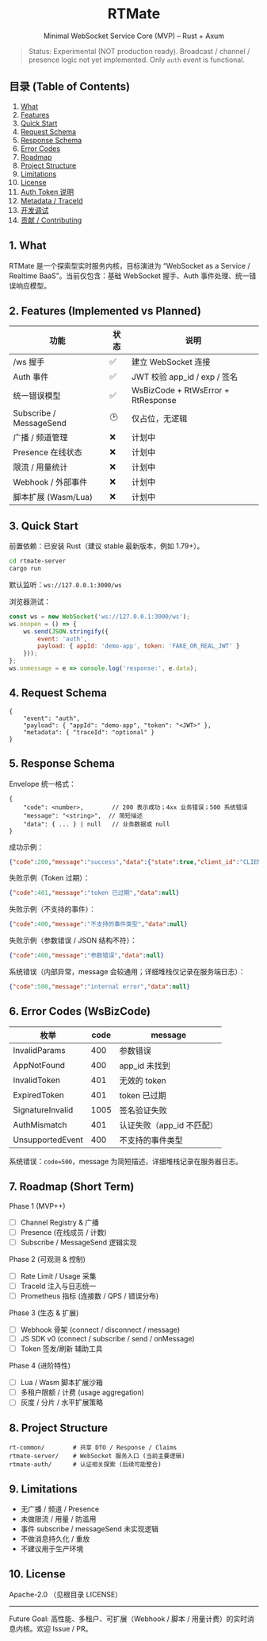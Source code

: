 <div align="center">

# RTMate

Minimal WebSocket Service Core (MVP) – Rust + Axum

</div>

> Status: Experimental (NOT production ready). Broadcast / channel / presence logic not yet implemented. Only `auth` event is functional.

## 目录 (Table of Contents)
1. [What](#1-what)
2. [Features](#2-features-implemented-vs-planned)
3. [Quick Start](#3-quick-start)
4. [Request Schema](#4-request-schema)
5. [Response Schema](#5-response-schema)
6. [Error Codes](#6-error-codes-wsbizcode)
7. [Roadmap](#7-roadmap-short-term)
8. [Project Structure](#8-project-structure)
9. [Limitations](#9-limitations)
10. [License](#10-license)
11. [Auth Token 说明](#11-auth-token-说明)
12. [Metadata / TraceId](#12-metadata--traceid)
13. [开发调试](#13-开发调试)
14. [贡献 / Contributing](#14-贡献--contributing)

## 1. What
RTMate 是一个探索型实时服务内核，目标演进为 “WebSocket as a Service / Realtime BaaS”。当前仅包含：基础 WebSocket 握手、Auth 事件处理、统一错误响应模型。

## 2. Features (Implemented vs Planned)
| 功能 | 状态 | 说明 |
|------|------|------|
| /ws 握手 | ✅ | 建立 WebSocket 连接 |
| Auth 事件 | ✅ | JWT 校验 app_id / exp / 签名 |
| 统一错误模型 | ✅ | WsBizCode + RtWsError + RtResponse |
| Subscribe / MessageSend | 🕑 | 仅占位，无逻辑 |
| 广播 / 频道管理 | ❌ | 计划中 |
| Presence 在线状态 | ❌ | 计划中 |
| 限流 / 用量统计 | ❌ | 计划中 |
| Webhook / 外部事件 | ❌ | 计划中 |
| 脚本扩展 (Wasm/Lua) | ❌ | 计划中 |

## 3. Quick Start
前置依赖：已安装 Rust（建议 stable 最新版本，例如 1.79+）。

```bash
cd rtmate-server
cargo run
```
默认监听：`ws://127.0.0.1:3000/ws`

浏览器测试：
```javascript
const ws = new WebSocket('ws://127.0.0.1:3000/ws');
ws.onopen = () => {
	ws.send(JSON.stringify({
		event: 'auth',
		payload: { appId: 'demo-app', token: 'FAKE_OR_REAL_JWT' }
	}));
};
ws.onmessage = e => console.log('response:', e.data);
```

## 4. Request Schema
```jsonc
{
	"event": "auth",
	"payload": { "appId": "demo-app", "token": "<JWT>" },
	"metadata": { "traceId": "optional" }
}
```

## 5. Response Schema
Envelope 统一格式：
```jsonc
{
	"code": <number>,        // 200 表示成功；4xx 业务错误；500 系统错误
	"message": "<string>",  // 简短描述
	"data": { ... } | null   // 业务数据或 null
}
```

成功示例：
```json
{"code":200,"message":"success","data":{"state":true,"client_id":"CLIENT_ID"}}
```
失败示例（Token 过期）：
```json
{"code":401,"message":"token 已过期","data":null}
```
失败示例（不支持的事件）：
```json
{"code":400,"message":"不支持的事件类型","data":null}
```
失败示例（参数错误 / JSON 结构不符）：
```json
{"code":400,"message":"参数错误","data":null}
```
系统错误（内部异常，message 会较通用；详细堆栈仅记录在服务端日志）：
```json
{"code":500,"message":"internal error","data":null}
```

## 6. Error Codes (WsBizCode)
| 枚举 | code | message |
|------|------|---------|
| InvalidParams | 400 | 参数错误 |
| AppNotFound | 400 | app_id 未找到 |
| InvalidToken | 401 | 无效的 token |
| ExpiredToken | 401 | token 已过期 |
| SignatureInvalid | 1005 | 签名验证失败 |
| AuthMismatch | 401 | 认证失败（app_id 不匹配） |
| UnsupportedEvent | 400 | 不支持的事件类型 |

系统错误：`code=500`，message 为简短描述，详细堆栈记录在服务器日志。

## 7. Roadmap (Short Term)
Phase 1 (MVP++)
- [ ] Channel Registry & 广播
- [ ] Presence (在线成员 / 计数)
- [ ] Subscribe / MessageSend 逻辑实现

Phase 2 (可观测 & 控制)
- [ ] Rate Limit / Usage 采集
- [ ] TraceId 注入与日志统一
- [ ] Prometheus 指标 (连接数 / QPS / 错误分布)

Phase 3 (生态 & 扩展)
- [ ] Webhook 骨架 (connect / disconnect / message)
- [ ] JS SDK v0 (connect / subscribe / send / onMessage)
- [ ] Token 签发/刷新 辅助工具

Phase 4 (进阶特性)
- [ ] Lua / Wasm 脚本扩展沙箱
- [ ] 多租户限额 / 计费 (usage aggregation)
- [ ] 灰度 / 分片 / 水平扩展策略

## 8. Project Structure
```
rt-common/        # 共享 DTO / Response / Claims
rtmate-server/    # WebSocket 服务入口 (当前主要逻辑)
rtmate-auth/      # 认证相关探索 (后续可能整合)
```

## 9. Limitations
- 无广播 / 频道 / Presence
- 未做限流 / 用量 / 防滥用
- 事件 subscribe / messageSend 未实现逻辑
- 不做消息持久化 / 重放
- 不建议用于生产环境

## 10. License
Apache-2.0 （见根目录 LICENSE）

---
Future Goal: 高性能、多租户、可扩展（Webhook / 脚本 / 用量计费）的实时消息内核。欢迎 Issue / PR。